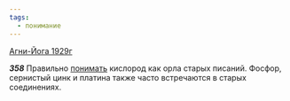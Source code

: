 ```yaml
---
tags:
  - понимание
---
```


[Агни-Йога 1929г](/agni/1929)

___358___
Правильно [понимать](/tag/#понимание) кислород как орла старых писаний. Фосфор, сернистый цинк и платина также часто встречаются в старых соединениях.